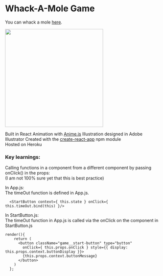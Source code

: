 # Whack-A-Mole Game
You can whack a mole [here](https://whack-a-mole-react.herokuapp.com/).

<img src="https://github.com/RhodesPeter/whack-a-mole-react/blob/master/public/assets/illustration-for-readme.png" width="320">

Built in React
Animation with [Anime.js](http://anime-js.com/)
Illustration designed in Adobe Illustrator
Created with the [create-react-app](https://www.npmjs.com/package/create-react-app) npm module <br>
Hosted on Heroku

### Key learnings:

Calling functions in a component from a different component by passing onClick() in the props:<br>
(I am not 100% sure yet that this is best practice)<br>

In App.js:<br>
The timeOut function is defined in App.js.
```
  <StartButton context={ this.state } onClick={ this.timeOut.bind(this) }/>
```

In StartButton.js:<br>
The timeOut function in App.js is called via the onClick on the component in StartButton.js
```
render(){
    return (
      <button className="game__start-button" type="button"
        onClick={ this.props.onClick } style={{ display: this.props.context.buttonDisplay }}>
        {this.props.context.buttonMessage}
      </button>
    )
  };
```
